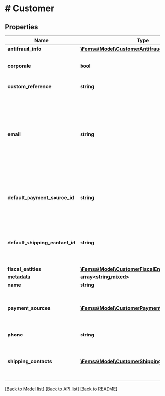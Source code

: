 # # Customer

## Properties

Name | Type | Description | Notes
------------ | ------------- | ------------- | -------------
**antifraud_info** | [**\Femsa\Model\CustomerAntifraudInfo**](CustomerAntifraudInfo.md) |  | [optional]
**corporate** | **bool** | It is a value that allows identifying if the email is corporate or not. | [optional] [default to false]
**custom_reference** | **string** | It is an undefined value. | [optional]
**email** | **string** | An email address is a series of customizable characters followed by a universal Internet symbol, the at symbol (@), the name of a host server, and a web domain ending (.mx, .com, .org, . net, etc). |
**default_payment_source_id** | **string** | It is a parameter that allows to identify in the response, the Femsa ID of a payment method (payment_id) | [optional]
**default_shipping_contact_id** | **string** | It is a parameter that allows to identify in the response, the Femsa ID of the shipping address (shipping_contact) | [optional]
**fiscal_entities** | [**\Femsa\Model\CustomerFiscalEntitiesRequest[]**](CustomerFiscalEntitiesRequest.md) |  | [optional]
**metadata** | **array<string,mixed>** |  | [optional]
**name** | **string** | Client&#39;s name |
**payment_sources** | [**\Femsa\Model\CustomerPaymentMethodsRequest[]**](CustomerPaymentMethodsRequest.md) | Contains details of the payment methods that the customer has active or has used in Femsa | [optional]
**phone** | **string** | Is the customer&#39;s phone number |
**shipping_contacts** | [**\Femsa\Model\CustomerShippingContacts[]**](CustomerShippingContacts.md) | Contains the detail of the shipping addresses that the client has active or has used in Femsa | [optional]

[[Back to Model list]](../../README.md#models) [[Back to API list]](../../README.md#endpoints) [[Back to README]](../../README.md)
